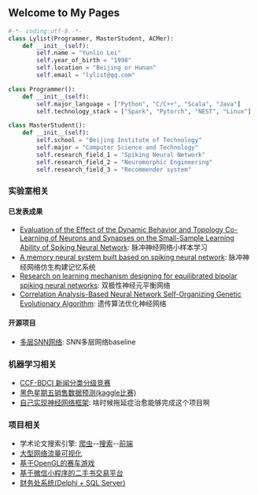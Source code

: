 ## Welcome to My Pages
```python
#-*- coding:utf-8 -*-
class Lylist(Programmer, MasterStudent, ACMer):
    def __init__(self):
        self.name = "Yunlin Lei"
        self.year_of_birth = "1998"
        self.location = "Beijing or Hunan"
        self.email = "lylist@qq.com"

class Programmer():
    def __init__(self):
        self.major_language = ["Python", "C/C++", "Scala", "Java"]
        self.technology_stack = ["Spark", "Pytorch", "NEST", "Linux"]

class MasterStudent():
    def __init__(self):
        self.school = "Beijing Institute of Technology"
        self.major = "Computer Science and Technology"
        self.research_field_1 = "Spiking Neural Network"
        self.research_field_2 = "Neuromorphic Engineering"
        self.research_field_3 = "Recommender system"
```

### 实验室相关

#### 已发表成果
- [Evaluation of the Effect of the Dynamic Behavior and Topology Co-Learning of Neurons and Synapses on the Small-Sample Learning Ability of Spiking Neural Network](https://www.mdpi.com/2076-3425/12/2/139): 脉冲神经网络小样本学习
- [A memory neural system built based on spiking neural network](https://www.sciencedirect.com/science/article/pii/S0925231221002988): 脉冲神经网络仿生构建记忆系统
- [Research on learning mechanism designing for equilibrated bipolar spiking neural networks](https://link.springer.com/article/10.1007/s10462-020-09818-5): 双极性神经元平衡网络
- [Correlation Analysis-Based Neural Network Self-Organizing Genetic Evolutionary Algorithm](https://ieeexplore.ieee.org/abstract/document/8843933): 遗传算法优化神经网络


#### 开源项目
- [多层SNN网络](https://github.com/Lylist/ENNs_multi-layer): SNN多层网络baseline



### 机器学习相关
- [CCF-BDCI 新闻分类分级竞赛](https://github.com/Lylist/CCF_BDCI_News_Classification)
- [黑色星期五销售数据预测(kaggle比赛)](https://github.com/Lylist/2018blackfriday-salesdata-analysis)
- [自己实现神经网络框架](https://github.com/Lylist/DL_step_by_step): 啥时候拖延症治愈能够完成这个项目啊



### 项目相关
- 学术论文搜索引擎: [爬虫](https://github.com/BITCS-Information-Retrieval-2020/crawler-low-levelmasterdocrawler)--[搜索](https://github.com/BITCS-Information-Retrieval-2020/search-low-levelmasterdosearch)--[前端](https://github.com/BITCS-Information-Retrieval-2020/website-low-levelmasterdowebshow)
- [大型网络流量可视化](https://github.com/Lylist/network_visualization)
- [基于OpenGL的赛车游戏](https://github.com/Lylist/Racing-game)
- [基于微信小程序的二手书交易平台](https://github.com/Shannon2016/SecondHandBook)
- [财务处系统(Delphi + SQL Server)](https://github.com/Lylist/Finance-Department-Reimbursement-System)